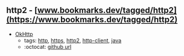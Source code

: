 http2 - [www.bookmarks.dev/tagged/http2](https://www.bookmarks.dev/tagged/http2)
---
* [OkHttp](http://square.github.io/okhttp/)
    * tags: [http](../tagged/http.md), [https](../tagged/https.md), [http2](../tagged/http2.md), [http-client](../tagged/http-client.md), [java](../tagged/java.md)
    * :octocat: [github url](https://github.com/square/okhttp)
